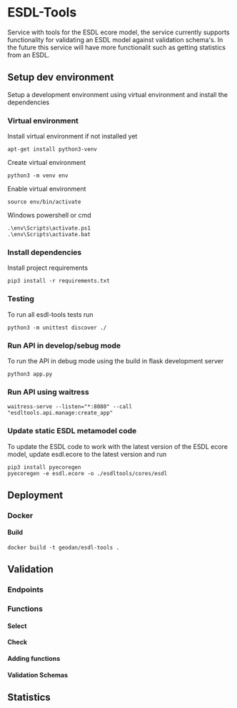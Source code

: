# ESDL-Tools
Service with tools for the ESDL ecore model, the service currently supports functionality for validating an ESDL model against validation schema's. In the future this service will have more functionalit such as getting statistics from an ESDL.

## Setup dev environment
Setup a development environment using virtual environment and install the dependencies

### Virtual environment
Install virtual environment if not installed yet
```
apt-get install python3-venv
```

Create virtual environment
```
python3 -m venv env
```

Enable virtual environment
```
source env/bin/activate
```

Windows powershell or cmd
```
.\env\Scripts\activate.ps1
.\env\Scripts\activate.bat
```

### Install dependencies
Install project requirements
```
pip3 install -r requirements.txt
```

### Testing
To run all esdl-tools tests run
```
python3 -m unittest discover ./
```

### Run API in develop/sebug mode
To run the API in debug mode using the build in flask development server
```
python3 app.py
```

### Run API using waitress
```
waitress-serve --listen="*:8080" --call "esdltools.api.manage:create_app"
```

### Update static ESDL metamodel code
To update the ESDL code to work with the latest version of the ESDL ecore model, update esdl.ecore to the latest version and run
```
pip3 install pyecoregen
pyecoregen -e esdl.ecore -o ./esdltools/cores/esdl
```

## Deployment

### Docker

#### Build
```
docker build -t geodan/esdl-tools .
```

## Validation

### Endpoints

### Functions

#### Select

#### Check

#### Adding functions

#### Validation Schemas

## Statistics